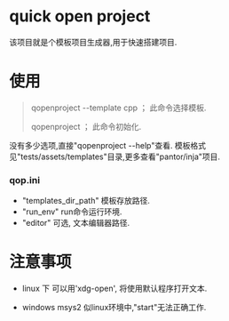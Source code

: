# quick open project
该项目就是个模板项目生成器,用于快速搭建项目.

# 使用

> qopenproject --template cpp ； 此命令选择模板.
> 
> qopenproject                ； 此命令初始化.

没有多少选项,直接"qopenproject --help"查看.
模板格式见"tests/assets/templates"目录,更多查看"pantor/inja"项目.

### qop.ini
- "templates_dir_path" 模板存放路径.
- "run_env" run命令运行环境.
- "editor" 可选, 文本编辑器路径.

# 注意事项
- linux 下 可以用'xdg-open', 将使用默认程序打开文本.

- windows msys2 似linux环境中,"start"无法正确工作.

